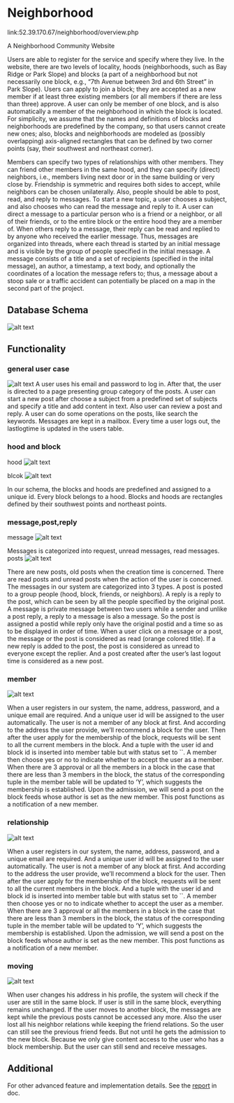 # Neighborhood
link:52.39.170.67/neighborhood/overview.php

A Neighborhood Community Website

Users are able to register for the service and specify where they live. In the website, there are two levels of locality, hoods (neighborhoods, such as Bay Ridge or Park Slope) and blocks (a part of a neighborhood but not necessarily one block, e.g., “7th Avenue between 3rd and 6th Street” in Park Slope). Users can apply to join a block; they are accepted as a new member if at least three existing members (or all members if there are less than three) approve. A user can only be member of one block, and is also automatically a member of the neighborhood in which the block is located. For simplicity, we assume that the names and definitions of blocks and neighborhoods are predefined by the company, so that users cannot create new ones; also, blocks and neighborhoods are modeled as (possibly overlapping) axis-aligned rectangles that can be defined by two corner points (say, their southwest and northeast corner).

Members can specify two types of relationships with other members. They can friend other members in the same hood, and they can specify (direct) neighbors, i.e., members living next door or in the same building or very close by. Friendship is symmetric and requires both sides to accept, while neighbors can be chosen unilaterally. Also, people should be able to post, read, and reply to messages. To start a new topic, a user chooses a subject, and also chooses who can read the message and reply to it. A user can direct a message to a particular person who is a friend or a neighbor, or all of their friends, or to the entire block or the entire hood they are a member of. When others reply to a message, their reply can be read and replied to by anyone who received the earlier message. Thus, messages are organized into threads, where each thread is started by an initial message and is visible by the group of people specified in the initial message. A message consists of a title and a set of recipients (specified in the inital message), an author, a timestamp, a text body, and optionally the coordinates of a location the message refers to; thus, a message about a stoop sale or a traffic accident can potentially be placed on a map in the second part of the project.

## Database Schema
![alt text](https://github.com/haoyu987/Neighborhood/blob/master/img/schema.jpg)

## Functionality
### general user case
![alt text](https://github.com/haoyu987/Neighborhood/blob/master/img/generalusercase.jpg)
A user uses his email and password to log in. After that, the user is directed to a page presenting group category of the posts. A user can start a new post after choose a subject from a predefined set of subjects and specify a title and add content in text. Also user can review a post and reply. A user can do some operations on the posts, like search the keywords. Messages are kept in a mailbox. Every time a user logs out, the lastlogtime is updated in the users table.

### hood and block
hood
![alt text](https://github.com/haoyu987/Neighborhood/blob/master/img/hood.jpg)

blcok
![alt text](https://github.com/haoyu987/Neighborhood/blob/master/img/block.jpg)

In our schema, the blocks and hoods are predefined and assigned to a unique id. Every block belongs to a hood. Blocks and hoods are rectangles defined by their southwest points and northeast points.

### message,post,reply
message
![alt text](https://github.com/haoyu987/Neighborhood/blob/master/img/message.jpg)

Messages is categorized into request, unread messages, read messages.
posts
![alt text](https://github.com/haoyu987/Neighborhood/blob/master/img/post.jpg)

There are new posts, old posts when the creation time is concerned. There are read posts and unread posts when the action of the user is concerned.
The messages in our system are categorized into 3 types. A post is posted to a group people (hood, block, friends, or neighbors). A reply is a reply to the post, which can be seen by all the people specified by the original post. A message is private message between two users while a sender and unlike a post reply, a reply to a message is also a message. So the post is assigned a postid while reply only have the original postid and a time so as to be displayed in order of time. When a user click on a message or a post, the message or the post is considered as read (orange colored title). If a new reply is added to the post, the post is considered as unread to everyone except the replier. And a post created after the user’s last logout time is considered as a new post.

### member
![alt text](https://github.com/haoyu987/Neighborhood/blob/master/img/member.jpg)

When a user registers in our system, the name, address, password, and a unique email are required. And a unique user id will be assigned to the user automatically. The user is not a member of any block at first. And according to the address the user provide, we’ll recommend a block for the user. Then after the user apply for the membership of the block, requests will be sent to all the current members in the block. And a tuple with the user id and block id is inserted into member table but with status set to ``. A member then choose yes or no to indicate whether to accept the user as a member. When there are 3 approval or all the members in a block in the case that there are less than 3 members in the block, the status of the corresponding tuple in the member table will be updated to ‘Y’, which suggests the membership is established. Upon the admission, we will send a post on the block feeds whose author is set as the new member. This post functions as a notification of a new member.

### relationship
![alt text](https://github.com/haoyu987/Neighborhood/blob/master/img/relationship.jpg)

When a user registers in our system, the name, address, password, and a unique email are required. And a unique user id will be assigned to the user automatically. The user is not a member of any block at first. And according to the address the user provide, we’ll recommend a block for the user. Then after the user apply for the membership of the block, requests will be sent to all the current members in the block. And a tuple with the user id and block id is inserted into member table but with status set to ``. A member then choose yes or no to indicate whether to accept the user as a member. When there are 3 approval or all the members in a block in the case that there are less than 3 members in the block, the status of the corresponding tuple in the member table will be updated to ‘Y’, which suggests the membership is established. Upon the admission, we will send a post on the block feeds whose author is set as the new member. This post functions as a notification of a new member.

### moving
![alt text](https://github.com/haoyu987/Neighborhood/blob/master/img/moving.jpg)

When user changes his address in his profile, the system will check if the user are still in the same block. If user is still in the same block, everything remains unchanged. If the user moves to another block, the messages are kept while the previous posts cannot be accessed any more. Also the user lost all his neighbor relations while keeping the friend relations. So the user can still see the previous friend feeds. But not until he gets the admission to the new block. Because we only give content access to the user who has a block membership. But the user can still send and receive messages.

## Additional
For other advanced feature and implementation details. See the [report](https://github.com/haoyu987/Neighborhood/blob/master/doc/project.pdf) in doc.
